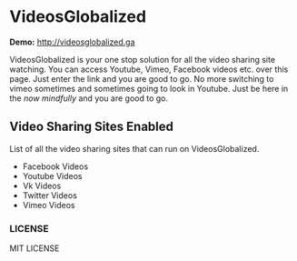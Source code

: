 # VideosGlobalized
**Demo:** http://videosglobalized.ga

VideosGlobalized is your one stop solution for all the video sharing site watching.
You can access Youtube, Vimeo, Facebook videos etc. over this page. Just enter
the link and you are good to go. No more switching to vimeo sometimes and
sometimes going to look in Youtube. Just be here in the *now mindfully* and you
are good to go.

## Video Sharing Sites Enabled
List of all the video sharing sites that can run on VideosGlobalized.
- Facebook Videos
- Youtube Videos
- Vk Videos
- Twitter Videos
- Vimeo Videos

### LICENSE
MIT LICENSE
